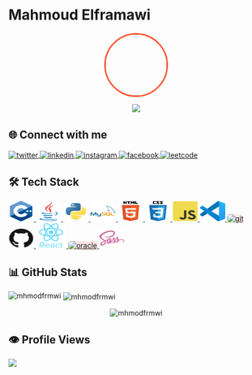 # Mahmoud Elframawi

<!-- Centered Profile Image with Border -->
<p align="center">
  <img src="https://i.pinimg.com/564x/a6/04/18/a60418b2bdde122128a68f3307bc1113.jpg" width="120px" height="120px" style="border-radius: 50%; border: 3px solid #FF5733;">
</p>

<!-- Typing SVG -->
<p align="center">
  <a href="https://github.com/mhmodfrmwi/readme-typing-svg">
    <img src="https://readme-typing-svg.herokuapp.com/?lines=Welcome%20to%20ur%20Tribal%20Cheif☝️;&font=Fira%20Code&center=true&width=440&height=45&color=FF5733&vCenter=true&size=22">
  </a>
</p>

## 🌐 Connect with me

<p align="left">
  <a href="https://twitter.com/_mhmod__" target="blank">
    <img align="center" src="https://raw.githubusercontent.com/rahuldkjain/github-profile-readme-generator/master/src/images/icons/Social/twitter.svg" alt="twitter" height="30" width="40" style="fill:#1DA1F2; transition: transform 0.2s;" onmouseover="this.style.transform='scale(1.1)'" onmouseout="this.style.transform='scale(1)'" />
  </a>
  <a href="https://www.linkedin.com/in/mahmoud-elframawi-94a410271/" target="blank">
    <img align="center" src="https://raw.githubusercontent.com/rahuldkjain/github-profile-readme-generator/master/src/images/icons/Social/linked-in-alt.svg" alt="linkedin" height="30" width="40" style="fill:#0077B5; transition: transform 0.2s;" onmouseover="this.style.transform='scale(1.1)'" onmouseout="this.style.transform='scale(1)'" />
  </a>
  <a href="https://www.instagram.com/ma_hmoud_elframawi/" target="blank">
    <img align="center" src="https://raw.githubusercontent.com/rahuldkjain/github-profile-readme-generator/master/src/images/icons/Social/instagram.svg" alt="instagram" height="30" width="40" style="fill:#E4405F; transition: transform 0.2s;" onmouseover="this.style.transform='scale(1.1)'" onmouseout="this.style.transform='scale(1)'" />
  </a>
  <a href="https://www.facebook.com/mahmoud.elframawi" target="blank">
    <img align="center" src="https://raw.githubusercontent.com/rahuldkjain/github-profile-readme-generator/master/src/images/icons/Social/facebook.svg" alt="facebook" height="30" width="40" style="fill:#1877F2; transition: transform 0.2s;" onmouseover="this.style.transform='scale(1.1)'" onmouseout="this.style.transform='scale(1)'" />
  </a>
  <a href="https://leetcode.com/mahmoudframawi98/" target="blank">
    <img align="center" src="https://raw.githubusercontent.com/rahuldkjain/github-profile-readme-generator/master/src/images/icons/Social/leet-code.svg" alt="leetcode" height="30" width="40" style="fill:#FFA116; transition: transform 0.2s;" onmouseover="this.style.transform='scale(1.1)'" onmouseout="this.style.transform='scale(1)'" />
  </a>
</p>

## 🛠 Tech Stack

<!-- Background and Hover Animation -->
<p align="left">
  <a href="https://www.w3schools.com/cpp/" target="_blank" rel="noreferrer">
    <img src="https://raw.githubusercontent.com/devicons/devicon/master/icons/cplusplus/cplusplus-original.svg" alt="cplusplus" width="50" height="40" style="background-color:#00599C1a; border-radius: 5px; transition: transform 0.2s;" onmouseover="this.style.transform='scale(1.1)'" onmouseout="this.style.transform='scale(1)'" />
  </a>
  <a href="https://www.java.com" target="_blank" rel="noreferrer">
    <img src="https://raw.githubusercontent.com/devicons/devicon/master/icons/java/java-original.svg" alt="java" width="50" height="40" style="background-color:#0073961a; border-radius: 5px; transition: transform 0.2s;" onmouseover="this.style.transform='scale(1.1)'" onmouseout="this.style.transform='scale(1)'" />
  </a>
  <a href="https://www.python.org" target="_blank" rel="noreferrer">
    <img src="https://raw.githubusercontent.com/devicons/devicon/master/icons/python/python-original.svg" alt="python" width="50" height="40" style="background-color:#3776AB1a; border-radius: 5px; transition: transform 0.2s;" onmouseover="this.style.transform='scale(1.1)'" onmouseout="this.style.transform='scale(1)'" />
  </a>
  <a href="https://www.mysql.com/" target="_blank" rel="noreferrer">
    <img src="https://raw.githubusercontent.com/devicons/devicon/master/icons/mysql/mysql-original-wordmark.svg" alt="mysql" width="50" height="40" style="background-color:#4479A11a; border-radius: 5px; transition: transform 0.2s;" onmouseover="this.style.transform='scale(1.1)'" onmouseout="this.style.transform='scale(1)'" />
  </a>
  <a href="https://www.w3schools.com/html/" target="_blank" rel="noreferrer">
    <img src="https://raw.githubusercontent.com/devicons/devicon/master/icons/html5/html5-original-wordmark.svg" alt="html5" width="50" height="40" style="background-color:#E34F261a; border-radius: 5px; transition: transform 0.2s;" onmouseover="this.style.transform='scale(1.1)'" onmouseout="this.style.transform='scale(1)'" />
  </a>
  <a href="https://www.w3schools.com/css/" target="_blank" rel="noreferrer">
    <img src="https://raw.githubusercontent.com/devicons/devicon/master/icons/css3/css3-original-wordmark.svg" alt="css3" width="50" height="40" style="background-color:#1572B61a; border-radius: 5px; transition: transform 0.2s;" onmouseover="this.style.transform='scale(1.1)'" onmouseout="this.style.transform='scale(1)'" />
  </a>
  <a href="https://developer.mozilla.org/en-US/docs/Web/JavaScript" target="_blank" rel="noreferrer">
    <img src="https://raw.githubusercontent.com/devicons/devicon/master/icons/javascript/javascript-original.svg" alt="javascript" width="50" height="40" style="background-color:#F7DF1E1a; border-radius: 5px; transition: transform 0.2s;" onmouseover="this.style.transform='scale(1.1)'" onmouseout="this.style.transform='scale(1)'" />
  </a>
  <a href="https://code.visualstudio.com/" target="_blank" rel="noreferrer">
    <img src="https://raw.githubusercontent.com/devicons/devicon/master/icons/vscode/vscode-original.svg" alt="vscode" width="50" height="40" style="background-color:#007ACC1a; border-radius: 5px; transition: transform 0.2s;" onmouseover="this.style.transform='scale(1.1)'" onmouseout="this.style.transform='scale(1)'" />
  </a>
  <a href="https://git-scm.com/" target="_blank" rel="noreferrer">
    <img src="https://www.vectorlogo.zone/logos/git-scm/git-scm-icon.svg" alt="git" width="50" height="40" style="background-color:#F050321a; border-radius: 5px; transition: transform 0.2s;" onmouseover="this.style.transform='scale(1.1)'" onmouseout="this.style.transform='scale(1)'" />
  </a>
  <a href="https://github.com/" target="_blank" rel="noreferrer">
    <img src="https://raw.githubusercontent.com/devicons/devicon/master/icons/github/github-original.svg" alt="github" width="50" height="40" style="background-color:#1817171a; border-radius: 5px; transition: transform 0.2s;" onmouseover="this.style.transform='scale(1.1)'" onmouseout="this.style.transform='scale(1)'" />
  </a>
  <a href="https://reactjs.org/" target="_blank" rel="noreferrer">
    <img src="https://raw.githubusercontent.com/devicons/devicon/master/icons/react/react-original-wordmark.svg" alt="react" width="60" height="50" style="background-color:#61DAFB1a; border-radius: 5px; transition: transform 0.2s;" onmouseover="this.style.transform='scale(1.1)'" onmouseout="this.style.transform='scale(1)'" />
  </a>
  <a href="https://www.oracle.com/" target="_blank" rel="noreferrer">
    <img src="https://www.vectorlogo.zone/logos/oracle/oracle-icon.svg" alt="oracle" width="50" height="40" style="background-color:#F800001a; border-radius: 5px; transition: transform 0.2s;" onmouseover="this.style.transform='scale(1.1)'" onmouseout="this.style.transform='scale(1)'" />
  </a>
  <a href="https://sass-lang.com/" target="_blank" rel="noreferrer">
    <img src="https://raw.githubusercontent.com/devicons/devicon/master/icons/sass/sass-original.svg" alt="sass" width="50" height="40" style="background-color:#CC66991a; border-radius: 5px; transition: transform 0.2s;" onmouseover="this.style.transform='scale(1.1)'" onmouseout="this.style.transform='scale(1)'" />
  </a>
</p>

## 📊 GitHub Stats

<p align="left">
  <img align="left" src="https://github-readme-stats.vercel.app/api/top-langs?username=mhmodfrmwi&show_icons=true&locale=en&layout=compact&theme=highcontrast" alt="mhmodfrmwi" />
</p>
<p>&nbsp;<img align="center" src="https://github-readme-stats.vercel.app/api?username=mhmodfrmwi&show_icons=true&locale=en&theme=highcontrast" alt="mhmodfrmwi" /></p>

<p align="center">
  <img align="center" src="https://github-readme-streak-stats.herokuapp.com/?user=mhmodfrmwi&theme=highcontrast" alt="mhmodfrmwi" />
</p>

## 👁️ Profile Views

<a href="https://komarev.com/ghpvc/?username=mhmodfrmwi&style=for-the-badge&color=red">
  <img src="https://komarev.com/ghpvc/?username=mhmodfrmwi&style=for-the-badge&color=red">
</a>
